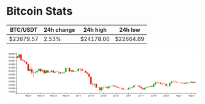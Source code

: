 # Bitcoin Stats

BTC/USDT|24h change|24h high|24h low|
|---|---|---|---|
|$23679.57|2.53%|$24178.00|$22664.69|

<img src="./chart.svg">
